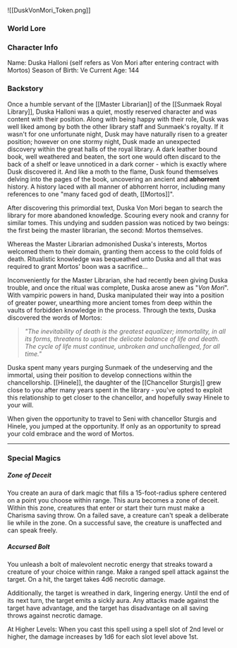 ![[DuskVonMori_Token.png]]
### World Lore


### Character Info

Name: Duska Halloni (self refers as Von Mori after entering contract with Mortos)
Season of Birth: Ve
Current Age: 144


### Backstory

Once a humble servant of the [[Master Librarian]] of the [[Sunmaek Royal Library]], Duska Halloni was a quiet, mostly reserved character and was content with their position. Along with being happy with their role, Dusk was well liked among by both the other library staff and Sunmaek's royalty. If it wasn't for  one unfortunate night, Dusk may have naturally risen to a greater position; however on one stormy night, Dusk made an unexpected discovery within the great halls of the royal library. A dark leather bound book, well weathered and beaten, the sort one would often discard to the back of a shelf or leave unnoticed in a dark corner - which is exactly where Dusk discovered it. And like a moth to the flame, Dusk found themselves delving into the pages of the book, uncovering an ancient and **abhorrent** history. A history laced with all manner of abhorrent horror, including many references to one "many faced god of death, [[Mortos]]".

After discovering this primordial text, Duska Von Mori began to search the library for more abandoned knowledge. Scouring every nook and cranny for similar tomes. This undying and sudden passion was noticed by two beings: the first being the master librarian, the second: Mortos themselves.

Whereas the Master Librarian admonished Duska's interests, Mortos welcomed them to their domain, granting them access to the cold folds of death. Ritualistic knowledge was bequeathed unto Duska and all that was required to grant Mortos' boon was a sacrifice...

Inconveniently for the Master Librarian, she had recently been giving Duska trouble, and once the ritual was complete, Duska arose anew as "*Von Mori*". With vampiric powers in hand, Duska manipulated their way into a position of greater power, unearthing more ancient tomes from deep within the vaults of forbidden knowledge in the process. Through the texts, Duska discovered the words of Mortos: 

>*"The inevitability of death is the greatest equalizer; immortality, in all its forms, threatens to upset the delicate balance of life and death. The cycle of life must continue, unbroken and unchallenged, for all time."*

Duska spent many years purging Sunmaek of the undeserving and the immortal, using their position to develop connections within the chancellorship. [[Hinele]], the daughter of the [[Chancellor Sturgis]] grew close to you after many years spent in the library - you've opted to exploit this relationship to get closer to the chancellor, and hopefully sway Hinele to your will.

When given the opportunity to travel to Seni with chancellor Sturgis and Hinele, you jumped at the opportunity. If only as an opportunity to spread your cold embrace and the word of Mortos.

---
### Special Magics

##### Zone of Deceit

You create an aura of dark magic that fills a 15-foot-radius sphere centered on a point you choose within range. This aura becomes a zone of deceit. Within this zone, creatures that enter or start their turn must make a Charisma saving throw. On a failed save, a creature can't speak a deliberate lie while in the zone. On a successful save, the creature is unaffected and can speak freely.

##### Accursed Bolt

You unleash a bolt of malevolent necrotic energy that streaks toward a creature of your choice within range. Make a ranged spell attack against the target. On a hit, the target takes 4d6 necrotic damage.

Additionally, the target is wreathed in dark, lingering energy. Until the end of its next turn, the target emits a sickly aura. Any attacks made against the target have advantage, and the target has disadvantage on all saving throws against necrotic damage.

At Higher Levels: When you cast this spell using a spell slot of 2nd level or higher, the damage increases by 1d6 for each slot level above 1st.